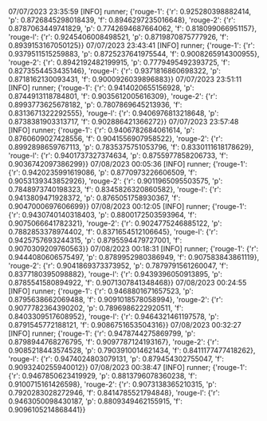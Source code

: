 07/07/2023 23:35:59  [INFO] runner; {'rouge-1': {'r': 0.925280398882414, 'p': 0.8726845298018439, 'f': 0.8946297235016648}, 'rouge-2': {'r': 0.8787063449741829, 'p': 0.7742694687664062, 'f': 0.818099066951157}, 'rouge-l': {'r': 0.9245406008498521, 'p': 0.8719870875777926, 'f': 0.8939153167050125}}
07/07/2023 23:43:41  [INFO] runner; {'rouge-1': {'r': 0.9379511515259883, 'p': 0.8725237641975544, 'f': 0.9008265914300955}, 'rouge-2': {'r': 0.8942192482199915, 'p': 0.7779495492393725, 'f': 0.8273554453435146}, 'rouge-l': {'r': 0.9371816860698322, 'p': 0.8718162130093431, 'f': 0.9000926039896883}}
07/07/2023 23:51:11  [INFO] runner; {'rouge-1': {'r': 0.9414020655156928, 'p': 0.8744913118784801, 'f': 0.9035612005616309}, 'rouge-2': {'r': 0.8993773625678182, 'p': 0.7807869645213936, 'f': 0.8313671322292555}, 'rouge-l': {'r': 0.9406976813218648, 'p': 0.8738381903313717, 'f': 0.902886421366272}}
07/07/2023 23:57:48  [INFO] runner; {'rouge-1': {'r': 0.9406782684061614, 'p': 0.8760609027428556, 'f': 0.9041556907958522}, 'rouge-2': {'r': 0.8992898659767113, 'p': 0.7835375751053796, 'f': 0.8330111618178629}, 'rouge-l': {'r': 0.9401737327374634, 'p': 0.8755977858206733, 'f': 0.9036742097386299}}
07/08/2023 00:05:36  [INFO] runner; {'rouge-1': {'r': 0.9420235991619086, 'p': 0.8770973226606509, 'f': 0.9053139343852926}, 'rouge-2': {'r': 0.9011965095503575, 'p': 0.7848973740198323, 'f': 0.8345826320860582}, 'rouge-l': {'r': 0.9413809471928372, 'p': 0.8765051758930367, 'f': 0.9047000697606699}}
07/08/2023 00:12:05  [INFO] runner; {'rouge-1': {'r': 0.9430740140318403, 'p': 0.8800172503593964, 'f': 0.9075066641782321}, 'rouge-2': {'r': 0.9024775246885122, 'p': 0.7882853378974402, 'f': 0.8371654512106645}, 'rouge-l': {'r': 0.9425757693244315, 'p': 0.8795594479727001, 'f': 0.9070309209760563}}
07/08/2023 00:18:31  [INFO] runner; {'rouge-1': {'r': 0.9444080606575497, 'p': 0.8789952980386949, 'f': 0.907583843861119}, 'rouge-2': {'r': 0.9041869373373952, 'p': 0.7879791561260047, 'f': 0.8377180395098882}, 'rouge-l': {'r': 0.9439396050913895, 'p': 0.8785541580894922, 'f': 0.9071307841348468}}
07/08/2023 00:24:55  [INFO] runner; {'rouge-1': {'r': 0.9468801671657523, 'p': 0.8795638662069488, 'f': 0.9091018578058994}, 'rouge-2': {'r': 0.9077782364390202, 'p': 0.7896986222920511, 'f': 0.8403309517608952}, 'rouge-l': {'r': 0.9464321461197578, 'p': 0.8791545772188121, 'f': 0.9086751653504316}}
07/08/2023 00:32:27  [INFO] runner; {'rouge-1': {'r': 0.9478744275869799, 'p': 0.8798944768276795, 'f': 0.9097787124193167}, 'rouge-2': {'r': 0.9085218443574528, 'p': 0.7903910014621434, 'f': 0.8411177477418262}, 'rouge-l': {'r': 0.9474024803079131, 'p': 0.879454302755047, 'f': 0.9093240255940012}}
07/08/2023 00:38:47  [INFO] runner; {'rouge-1': {'r': 0.9467850623419929, 'p': 0.8813796078360238, 'f': 0.9100715161426598}, 'rouge-2': {'r': 0.9073138365210315, 'p': 0.7920283028272946, 'f': 0.8414785521794848}, 'rouge-l': {'r': 0.9463050098430187, 'p': 0.8809349462155915, 'f': 0.9096105214868441}}